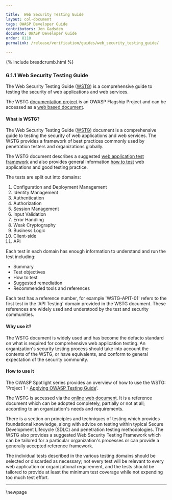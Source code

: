 ```yaml
---

title:  Web Security Testing Guide
layout: col-document
tags: OWASP Developer Guide
contributors: Jon Gadsden
document: OWASP Developer Guide
order: 8110
permalink: /release/verification/guides/web_security_testing_guide/

---
```


{% include breadcrumb.html %}

### 6.1.1 Web Security Testing Guide

The Web Security Testing Guide ([WSTG][wstg]) is a comprehensive guide to testing the security of
web applications and web services.

The WSTG [documentation project][wstg] is an OWASP Flagship Project
and can be accessed as a [web based document][wstg-latest].

#### What is WSTG?

The Web Security Testing Guide ([WSTG][wstg]) document is a comprehensive guide to testing the security
of web applications and web services.
The WSTG provides a framework of best practices commonly used by penetration testers and organizations globally.

The WSTG document describes a suggested [web application test framework][wstg-framework]
and also provides general information [how to test][wstg-howto] web applications and good testing practice.

The tests are split out into domains:

1. Configuration and Deployment Management
2. Identity Management
3. Authentication
4. Authorization
5. Session Management
6. Input Validation
7. Error Handling
8. Weak Cryptography
9. Business Logic
10. Client-side
11. API

Each test in each domain has enough information to understand and run the test including:

* Summary
* Test objectives
* How to test
* Suggested remediation
* Recommended tools and references

Each test has a reference number, for example 'WSTG-APIT-01' refers to the first test in the 'API Testing' domain
provided in the WSTG document. These references are widely used and understood by the test and security communities.

#### Why use it?

The WSTG document is widely used and has become the defacto standard on
what is required for comprehensive web application testing.
An organization's security testing process should take into account the contents of the WSTG, or have equivalents,
and conform to general expectation of the security community.

#### How to use it

The OWASP Spotlight series provides an overview of how to use the WSTG:
'Project 1 - [Applying OWASP Testing Guide][spotlight01]'.

The WSTG is accessed via the [online web document][wstg-latest].
It is a reference document which can be adopted completely, partially or not at all;
according to an organization's needs and requirements.

There is a section on principles and techniques of testing which provides foundational knowledge,
along with advice on testing within typical Secure Development Lifecycle (SDLC) and penetration testing methodologies.
The WSTG also provides a suggested Web Security Testing Framework which can be tailored
for a particular organization's processes or can provide a generally accepted reference framework.

The individual tests described in the various testing domains should be selected or discarded as necessary;
not every test will be relevant to every web application or organizational requirement,
and the tests should be tailored to provide at least the minimum test coverage while not expending too much test effort.

----

[spotlight01]: https://youtu.be/bxQPePVDbQk
[wstg]: https://owasp.org/www-project-web-security-testing-guide/
[wstg-framework]: https://owasp.org/www-project-web-security-testing-guide/latest/3-The_OWASP_Testing_Framework/0-The_Web_Security_Testing_Framework
[wstg-howto]: https://owasp.org/www-project-web-security-testing-guide/latest/4-Web_Application_Security_Testing/
[wstg-latest]: https://owasp.org/www-project-web-security-testing-guide/stable/

\newpage
